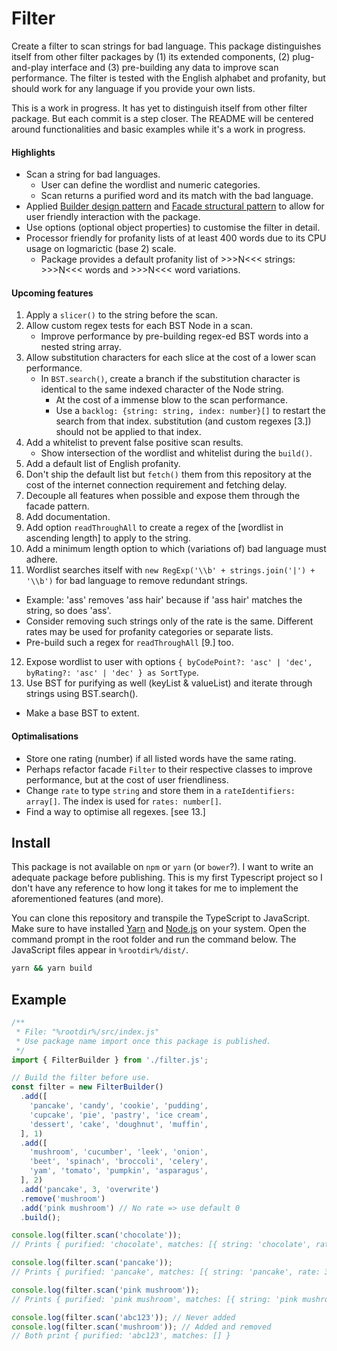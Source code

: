 # Filter

Create a filter to scan strings for bad language. This package distinguishes itself from other filter packages by (1) its extended components, (2) plug-and-play interface and (3) pre-building any data to improve scan performance. The filter is tested with the English alphabet and profanity, but should work for any language if you provide your own lists.

This is a work in progress. It has yet to distinguish itself from other filter package. But each commit is a step closer. The README will be centered around functionalities and basic examples while it's a work in progress.

#### Highlights

- Scan a string for bad languages.
  - User can define the wordlist and numeric categories.
  - Scan returns a purified word and its match with the bad language.
- Applied [Builder design pattern](https://refactoring.guru/design-patterns/builder) and [Facade structural pattern](https://refactoring.guru/design-patterns/facade) to allow for user friendly interaction with the package.
- Use options (optional object properties) to customise the filter in detail.
- Processor friendly for profanity lists of at least 400 words due to its CPU usage on logmarictic (base 2) scale.
  - Package provides a default profanity list of >>>N<<< strings: >>>N<<< words and >>>N<<< word variations.

#### Upcoming features

1. Apply a `slicer()` to the string before the scan.
2. Allow custom regex tests for each BST Node in a scan.
   - Improve performance by pre-building regex-ed BST words into a nested string array.
3. Allow substitution characters for each slice at the cost of a lower scan performance.
   - In `BST.search()`, create a branch if the substitution character is identical to the same indexed character of the Node string.
      - At the cost of a immense blow to the scan performance.
      - Use a `backlog: {string: string, index: number}[]` to restart the search from that index. substitution (and custom regexes [3.]) should not be applied to that index.
4. Add a whitelist to prevent false positive scan results.
   - Show intersection of the wordlist and whitelist during the `build()`.
5. Add a default list of English profanity.
6. Don't ship the default list but `fetch()` them from this repository at the cost of the internet connection requirement and fetching delay.
7. Decouple all features when possible and expose them through the facade pattern.
8. Add documentation.
9. Add option `readThroughAll` to create a regex of the [wordlist in ascending length] to apply to the string.
10. Add a minimum length option to which (variations of) bad language must adhere.
11. Wordlist searches itself with `new RegExp('\\b' + strings.join('|') + '\\b')` for bad language to remove redundant strings.
   - Example: 'ass' removes 'ass hair' because if 'ass hair' matches the string, so does 'ass'.
   - Consider removing  such strings only of the rate is the same. Different rates may be used for profanity categories or separate lists.
   - Pre-build such a regex for `readThroughAll` [9.] too.
12. Expose wordlist to user with options `{ byCodePoint?: 'asc' | 'dec', byRating?: 'asc' | 'dec' } as SortType`.
13. Use BST for purifying as well (keyList & valueList) and iterate through strings using BST.search().
   - Make a base BST to extent.

#### Optimalisations

- Store one rating (number) if all listed words have the same rating.
- Perhaps refactor facade `Filter` to their respective classes to improve performance, but at the cost of user friendliness.
- Change `rate` to type `string` and store them in a `rateIdentifiers: array[]`. The index is used for `rates: number[]`.
- Find a way to optimise all regexes. [see 13.]

## Install

This package is not available on `npm` or `yarn` (or `bower`?). I want to write an adequate package before publishing. This is my first Typescript project so I don't have any reference to how long it takes for me to implement the aforementioned features (and more).

You can clone this repository and transpile the TypeScript to JavaScript. Make sure to have installed [Yarn](https://yarnpkg.com/getting-started/install) and [Node.js](https://nodejs.org/en/) on your system. Open the command prompt in the root folder and run the command below. The JavaScript files appear in `%rootdir%/dist/`.
```sh
yarn && yarn build
```

## Example

```Typescript
/**
 * File: "%rootdir%/src/index.js"
 * Use package name import once this package is published.
 */
import { FilterBuilder } from './filter.js';

// Build the filter before use.
const filter = new FilterBuilder()
  .add([
    'pancake', 'candy', 'cookie', 'pudding',
    'cupcake', 'pie', 'pastry', 'ice cream',
    'dessert', 'cake', 'doughnut', 'muffin',
  ], 1)
  .add([
    'mushroom', 'cucumber', 'leek', 'onion',
    'beet', 'spinach', 'broccoli', 'celery',
    'yam', 'tomato', 'pumpkin', 'asparagus',
  ], 2)
  .add('pancake', 3, 'overwrite')
  .remove('mushroom')
  .add('pink mushroom') // No rate => use default 0
  .build();

console.log(filter.scan('chocolate'));
// Prints { purified: 'chocolate', matches: [{ string: 'chocolate', rate: 1 }] }

console.log(filter.scan('pancake'));
// Prints { purified: 'pancake', matches: [{ string: 'pancake', rate: 3 }] }

console.log(filter.scan('pink mushroom'));
// Prints { purified: 'pink mushroom', matches: [{ string: 'pink mushroom', rate: 0 }] }

console.log(filter.scan('abc123')); // Never added
console.log(filter.scan('mushroom')); // Added and removed
// Both print { purified: 'abc123', matches: [] }
```